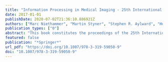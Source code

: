 ```yaml
---
title: "Information Processing in Medical Imaging - 25th International Conference, IPMI 2017, Boone, NC, USA, June 25-30, 2017, Proceedings"
date: 2017-01-01
publishDate: 2020-07-02T21:36:10.886921Z
authors: ["Marc Niethammer", "Martin Styner", "Stephen R. Aylward", "Hongtu Zhu", "Ipek Oguz", "Pew-Thian Yap", "Dinggang Shen"]
publication_types: ["0"]
abstract: "This book constitutes the proceedings of the 25th International Conference on Information Processing in Medical Imaging, IPMI 2017, held at the Appalachian State University, Boon, NC, USA, in June 2017. The 53 full papers presented in this volume were carefully reviewed and selected from 147 submissions. They were organized in topical sections named: analysis on manifolds; shape analysis; disease diagnosis/progression; brain networks an connectivity; diffusion imaging; quantitative imaging; imaging genomics; image registration; segmentation; general image analysis."
featured: false
publication: "*Springer*"
url_pdf: "https://doi.org/10.1007/978-3-319-59050-9"
doi: "10.1007/978-3-319-59050-9"
---
```


